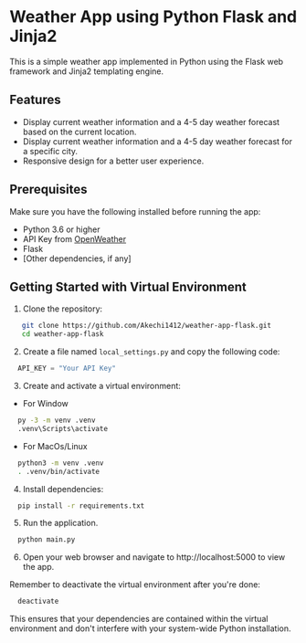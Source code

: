 # Weather App using Python Flask and Jinja2

This is a simple weather app implemented in Python using the Flask web framework and Jinja2 templating engine.

## Features

- Display current weather information and a 4-5 day weather forecast based on the current location.
- Display current weather information and a 4-5 day weather forecast for a specific city.
- Responsive design for a better user experience.

## Prerequisites

Make sure you have the following installed before running the app:

- Python 3.6 or higher
- API Key from [OpenWeather](https://home.openweathermap.org/api_keys)
- Flask
- [Other dependencies, if any]

## Getting Started with Virtual Environment

1. Clone the repository:

```bash
   git clone https://github.com/Akechi1412/weather-app-flask.git
   cd weather-app-flask
```

2. Create a file named `local_settings.py` and copy the following code:

```python
  API_KEY = "Your API Key"
```

3. Create and activate a virtual environment:

- For Window

```bash
  py -3 -m venv .venv
  .venv\Scripts\activate
```

- For MacOs/Linux

```bash
  python3 -m venv .venv
  . .venv/bin/activate
```

4. Install dependencies:

```bash
  pip install -r requirements.txt
```

5. Run the application.

```bash
  python main.py
```

6. Open your web browser and navigate to http://localhost:5000 to view the app.

Remember to deactivate the virtual environment after you're done:

```bash
  deactivate
```

This ensures that your dependencies are contained within the virtual environment and don't interfere with your system-wide Python installation.
